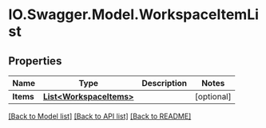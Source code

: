 # IO.Swagger.Model.WorkspaceItemList
## Properties

Name | Type | Description | Notes
------------ | ------------- | ------------- | -------------
**Items** | [**List&lt;WorkspaceItems&gt;**](WorkspaceItems.md) |  | [optional] 

[[Back to Model list]](../README.md#documentation-for-models) [[Back to API list]](../README.md#documentation-for-api-endpoints) [[Back to README]](../README.md)

